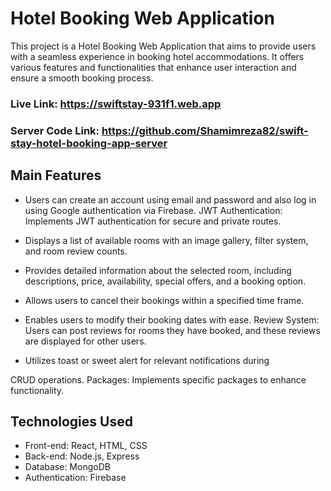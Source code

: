 # Hotel Booking Web Application

This project is a Hotel Booking Web Application that aims to provide users with a seamless experience in booking hotel accommodations. It offers various features and functionalities that enhance user interaction and ensure a smooth booking process.

### Live Link: https://swiftstay-931f1.web.app

### Server Code Link: https://github.com/Shamimreza82/swift-stay-hotel-booking-app-server

## Main Features

 * Users can create an account using email and password and also log in using Google authentication via Firebase.
JWT Authentication: Implements JWT authentication for secure and private routes.

 * Displays a list of available rooms with an image gallery, filter system, and room review counts.

* Provides detailed information about the selected room, including descriptions, price, availability, special offers, and a booking option.

* Allows users to cancel their bookings within a specified time frame.

* Enables users to modify their booking dates with ease.
Review System: Users can post reviews for rooms they have booked, and these reviews are displayed for other users.

* Utilizes toast or sweet alert for relevant notifications during 

CRUD operations.
Packages: Implements specific packages to enhance functionality.


## Technologies Used

* Front-end: React, HTML, CSS
* Back-end: Node.js, Express
* Database: MongoDB
* Authentication: Firebase 
